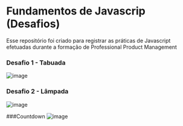 # Fundamentos de Javascrip (Desafios)

Esse repositório foi criado para registrar as práticas de Javascript efetuadas durante a formação de Professional Product Management

### Desafio 1 - Tabuada
![image](https://user-images.githubusercontent.com/77105980/196448364-8835fcd5-eb36-4b30-b015-a4665f3d91c9.png)

### Desafio 2 - Lâmpada
![image](https://user-images.githubusercontent.com/77105980/196491313-d0f2bc03-d448-43e8-a80f-cc956507e7a1.png)

###Countdown 
![image](https://user-images.githubusercontent.com/77105980/196819373-e95c96cb-e0e4-4f8f-8471-849bdf89e8e2.png)
